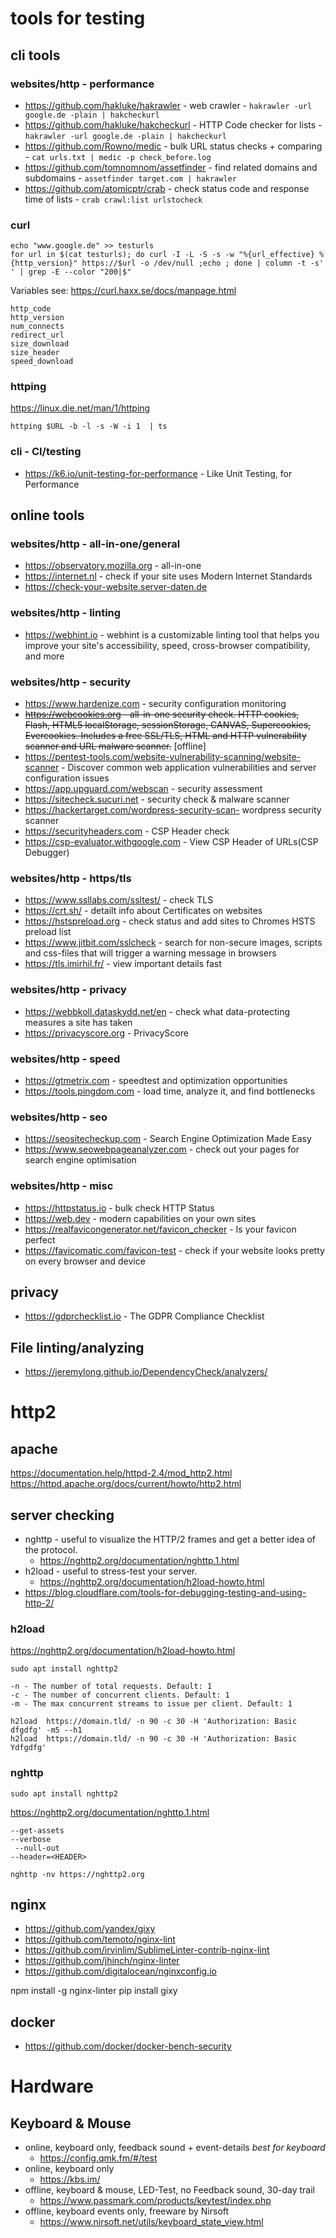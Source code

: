 # tools for testing

## cli tools

### websites/http - performance

- https://github.com/hakluke/hakrawler - web crawler - `hakrawler -url google.de -plain | hakcheckurl`
- https://github.com/hakluke/hakcheckurl - HTTP Code checker for lists - `hakrawler -url google.de -plain | hakcheckurl`
- https://github.com/Rowno/medic - bulk URL status checks + comparing - `cat urls.txt | medic -p check_before.log`
- https://github.com/tomnomnom/assetfinder - find related domains and subdomains - `assetfinder target.com | hakrawler`
- https://github.com/atomicptr/crab - check status code and response time of lists - `crab crawl:list urlstocheck`

### curl

````
echo "www.google.de" >> testurls
for url in $(cat testurls); do curl -I -L -S -s -w "%{url_effective} %{http_version}" https://$url -o /dev/null ;echo ; done | column -t -s' ' | grep -E --color "200|$"
````

Variables see: https://curl.haxx.se/docs/manpage.html

````
http_code
http_version
num_connects
redirect_url
size_download
size_header
speed_download
````

### httping

https://linux.die.net/man/1/httping

````cli
httping $URL -b -l -s -W -i 1  | ts
````

### cli - CI/testing

- https://k6.io/unit-testing-for-performance - Like Unit Testing, for Performance

## online tools

### websites/http - all-in-one/general

- https://observatory.mozilla.org - all-in-one
- https://internet.nl - check if your site uses Modern Internet Standards
- https://check-your-website.server-daten.de

### websites/http - linting

- https://webhint.io - webhint is a customizable linting tool that helps you improve your site's accessibility, speed, cross-browser compatibility, and more

### websites/http - security

- https://www.hardenize.com - security configuration monitoring
- ~~https://webcookies.org - all-in-one security check. HTTP cookies, Flash, HTML5 localStorage, sessionStorage, CANVAS, Supercookies, Evercookies. Includes a free SSL/TLS, HTML and HTTP vulnerability scanner and URL malware scanner.~~ [offline]
- https://pentest-tools.com/website-vulnerability-scanning/website-scanner - Discover common web application vulnerabilities and server configuration issues
- https://app.upguard.com/webscan - security assessment
- https://sitecheck.sucuri.net - security check & malware scanner
- https://hackertarget.com/wordpress-security-scan- wordpress security scanner
- https://securityheaders.com - CSP Header check
- https://csp-evaluator.withgoogle.com - View CSP Header of URLs(CSP Debugger)

### websites/http - https/tls

- https://www.ssllabs.com/ssltest/ - check TLS
- https://crt.sh/ - detailt info about Certificates on websites
- https://hstspreload.org - check status and add sites to Chromes HSTS preload list
- https://www.jitbit.com/sslcheck - search for non-secure images, scripts and css-files that will trigger a warning message in browsers
- https://tls.imirhil.fr/ - view important details fast

### websites/http - privacy

- https://webbkoll.dataskydd.net/en - check what data-protecting measures a site has taken
- https://privacyscore.org - PrivacyScore

### websites/http - speed

- https://gtmetrix.com - speedtest and optimization opportunities
- https://tools.pingdom.com - load time, analyze it, and find bottlenecks

### websites/http - seo

- https://seositecheckup.com - Search Engine Optimization Made Easy
- https://www.seowebpageanalyzer.com - check out your pages for search engine optimisation

### websites/http - misc

- https://httpstatus.io - bulk check HTTP Status
- https://web.dev - modern capabilities on your own sites
- https://realfavicongenerator.net/favicon_checker - Is your favicon perfect
- https://favicomatic.com/favicon-test - check if your website looks pretty on every browser and device

## privacy

- https://gdprchecklist.io - The GDPR Compliance Checklist

## File linting/analyzing

- https://jeremylong.github.io/DependencyCheck/analyzers/

# http2

## apache

https://documentation.help/httpd-2.4/mod_http2.html
https://httpd.apache.org/docs/current/howto/http2.html

## server checking

- nghttp - useful to visualize the HTTP/2 frames and get a better idea of the protocol.
    - https://nghttp2.org/documentation/nghttp.1.html
- h2load - useful to stress-test your server.
    - https://nghttp2.org/documentation/h2load-howto.html
- https://blog.cloudflare.com/tools-for-debugging-testing-and-using-http-2/
### h2load

https://nghttp2.org/documentation/h2load-howto.html

````shell
sudo apt install nghttp2
````

````shell
-n - The number of total requests. Default: 1
-c - The number of concurrent clients. Default: 1
-m - The max concurrent streams to issue per client. Default: 1
````
````shell
h2load  https://domain.tld/ -n 90 -c 30 -H 'Authorization: Basic dfgdfg' -m5 --h1
h2load  https://domain.tld/ -n 90 -c 30 -H 'Authorization: Basic Ydfgdfg'
````

### nghttp
````shell
sudo apt install nghttp2
````

https://nghttp2.org/documentation/nghttp.1.html

````shell
--get-assets
--verbose
 --null-out
--header=<HEADER>
````

````shell
nghttp -nv https://nghttp2.org
````


## nginx 

- https://github.com/yandex/gixy
- https://github.com/temoto/nginx-lint
- https://github.com/irvinlim/SublimeLinter-contrib-nginx-lint
- https://github.com/jhinch/nginx-linter
- https://github.com/digitalocean/nginxconfig.io

npm install -g nginx-linter
pip install gixy


## docker

- https://github.com/docker/docker-bench-security


# Hardware 
## Keyboard & Mouse

- online, keyboard only, feedback sound + event-details *best for keyboard*
  - https://config.qmk.fm/#/test
- online, keyboard only
  - https://kbs.im/
- offline, keyboard & mouse, LED-Test, no Feedback sound, 30-day trail
  - https://www.passmark.com/products/keytest/index.php
- offline, keyboard events only, freeware by Nirsoft
  - https://www.nirsoft.net/utils/keyboard_state_view.html
